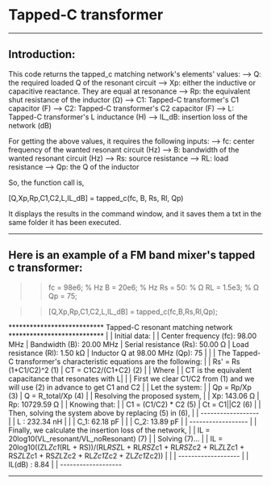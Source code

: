 # Tapped-C transformer
-----------------------
Introduction:
----------------

This code returns the tapped_c matching network's elements' values: 
--> Q: the required loaded Q of the resonant circuit 
--> Xp: either the inductive or capacitive reactance. They are equal at resonance 
--> Rp: the equivalent shut resistance of the inductor (Ω) 
--> C1: Tapped-C transformer's C1 capacitor (F) 
--> C2: Tapped-C transformer's C2 capacitor (F) 
--> L: Tapped-C transformer's L inductance (H) 
--> IL_dB: insertion loss of the network (dB)

For getting the above values, it requires the following inputs: 
--> fc: center frequency of the wanted resonant circuit (Hz) 
--> B: bandwidth of the wanted resonant circuit (Hz) 
--> Rs: source resistance 
--> RL: load resistance 
--> Qp: the Q of the inductor

So, the function call is,

[Q,Xp,Rp,C1,C2,L,IL_dB] = tapped_c(fc, B, Rs, Rl, Qp)

It displays the results in the command window, and it saves them a txt in the same folder it has been executed.

--------------------------------------------------------------------------------- 
Here is an example of a FM band mixer's tapped c transformer: 
---------------------------------------------------------------------------------

>> fc = 98e6; % Hz 
>> B = 20e6; % Hz 
>> Rs = 50: % Ω 
>> RL = 1.5e3; % Ω 
>> Qp = 75;

>> [Q,Xp,Rp,C1,C2,L,IL_dB] = tapped_c(fc,B,Rs,Rl,Qp);

*************************** Tapped-C resonant matching network *************************** 
| 
|   Initial data: 
| 
|       Center frequency (fc): 98.00 MHz 
|       Bandwidth (B): 20.00 MHz 
|       Serial resistance (Rs): 50.00 Ω 
|       Load resistance (Rl): 1.50 kΩ 
|       Inductor Q at 98.00 MHz (Qp): 75 
| 
| 
|   The Tapped-C transformer's characteristic equations are the following: 
| 
|       Rs' = Rs (1+C1/C2)^2 (1) 
|       CT  = C1C2/(C1+C2)   (2) 
|
|   Where 
|
|     CT is the equivalent capacitance that resonates with L| 
| 
|   First we clear C1/C2 from (1) and we will use (2) in advance to get C1 and C2 
| 
|   Let the system: 
| 
|       Qp = Rp/Xp      (3) 
|       Q  = R_total/Xp (4) 
| 
|   Resolving the proposed system, 
| 
|       Xp: 143.06 Ω 
|       Rp: 10729.59 Ω 
| 
|   Knowing that: 
| 
|       C1 = (C1/C2) * C2 (5) 
|       Ct = C1||C2 (6) 
| 
|   Then, solving the system above by replacing (5) in (6), 
| 
|         ------------------ 
|       |   L : 232.34 nH   | 
|       |   C_1: 62.18 pF   | 
|       |   C_2: 13.89 pF   | 
|        ------------------ 
| 
|   Finally, we calculate the insertion loss of the network, 
| 
|       IL = 20log10(VL_resonant/VL_noResonant) (7) 
| 
|   Solving (7)... 
| 
|       IL = 20log10((ZL*Zc1*(RL + RS))/(RL*RS*ZL + RL*RS*Zc1 + RL*RS*Zc2 + RL*ZL*Zc1 + RS*ZL*Zc1 + RS*ZL*Zc2 + RL*Zc1*Zc2 + ZL*Zc1*Zc2)) 
| 
| 
|        ------------------- 
|       |   IL(dB) : 8.84   | 
|        ------------------- 
*******************************************************************************************
